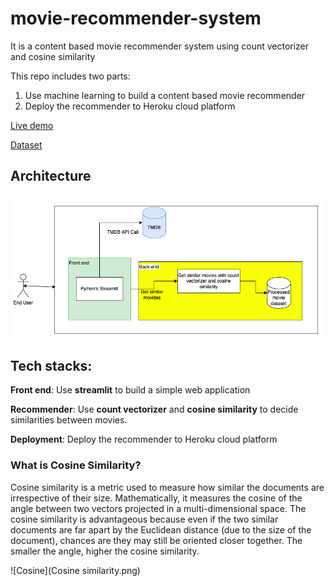# movie-recommender-system
It is a content based movie recommender system using count vectorizer and cosine similarity

This repo includes two parts:
1. Use machine learning to build a content based movie recommender
2. Deploy the recommender to Heroku cloud platform

[Live demo](https://movie-recommender-meta-ai.herokuapp.com/)

[Dataset](https://www.kaggle.com/datasets/tmdb/tmdb-movie-metadata?select=tmdb_5000_movies.csv)

## Architecture
![Architecture](Architecture.png)

## Tech stacks:

**Front end**: Use **streamlit** to build a simple web application

**Recommender**: Use **count vectorizer** and **cosine similarity** to decide similarities between movies.

**Deployment**: Deploy the recommender to Heroku cloud platform


### What is Cosine Similarity?
Cosine similarity is a metric used to measure how similar the documents are irrespective of their size. Mathematically, it measures the cosine of the angle between two vectors projected in a multi-dimensional space. The cosine similarity is advantageous because even if the two similar documents are far apart by the Euclidean distance (due to the size of the document), chances are they may still be oriented closer together. The smaller the angle, higher the cosine similarity.

![Cosine](Cosine similarity.png)